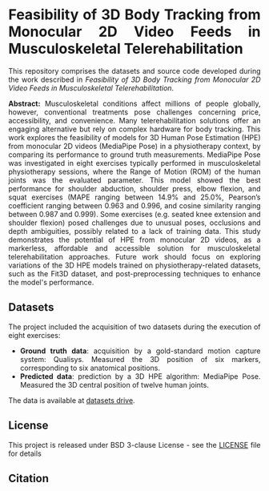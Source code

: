 <div align="justify"> 

# Feasibility of 3D Body Tracking from Monocular 2D Video Feeds in Musculoskeletal Telerehabilitation

This repository comprises the datasets and source code developed during the work described in *Feasibility of 3D Body Tracking from Monocular 2D Video Feeds in Musculoskeletal Telerehabilitation*.

**Abstract:** Musculoskeletal conditions affect millions of people globally, however, conventional treatments pose challenges concerning price, accessibility, and convenience. Many telerehabilitation solutions offer an engaging alternative but rely on complex hardware for body tracking. This work explores the feasibility of models for 3D Human Pose Estimation (HPE) from monocular 2D videos (MediaPipe Pose) in a physiotherapy context, by comparing its performance to ground truth measurements. MediaPipe Pose was investigated in eight exercises typically performed in musculoskeletal physiotherapy sessions, where the Range of Motion (ROM) of the human joints was the evaluated parameter. This model showed the best performance for shoulder abduction, shoulder press, elbow flexion, and squat exercises (MAPE ranging between 14.9% and 25.0%, Pearson’s coefficient ranging between 0.963 and 0.996, and cosine similarity ranging between 0.987 and 0.999). Some exercises (e.g. seated knee extension and shoulder flexion) posed challenges due to unusual poses, occlusions and depth ambiguities, possibly related to a lack of training data.  This study demonstrates the potential of HPE from monocular 2D videos, as a markerless, affordable and accessible solution for musculoskeletal telerehabilitation approaches. Future work should focus on exploring variations of the 3D HPE models trained on physiotherapy-related datasets, such as the Fit3D dataset, and post-preprocessing techniques to enhance the model's performance.


## Datasets

The project included the acquisition of two datasets during the execution of eight exercises:
* **Ground truth data**: acquisition by a gold-standard motion capture system: Qualisys. Measured the 3D position of six markers, corresponding to six anatomical positions.
* **Predicted data**: prediction by a 3D HPE algorithm: MediaPipe Pose. Measured the 3D central position of twelve human joints.

The data is available at [datasets drive](https://ulisboa-my.sharepoint.com/:f:/g/personal/ist192800_tecnico_ulisboa_pt/ErvBBiLzAKNNra0SGisPDFQBOHurjrFOq8FQXKAOcaGZzw?e=Vi7HCn).

## License

This project is released under BSD 3-clause License - see the [LICENSE](LICENSE) file for details

## Citation

</div>

